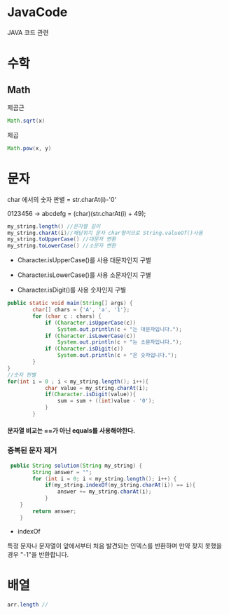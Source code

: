# JavaCode
JAVA 코드 관련

# 수학

## Math

제곱근
```java
Math.sqrt(x)
```
제곱
```java
Math.pow(x, y)
```

# 문자

char 에서의 숫자 판별 = str.charAt(i)-'0'

0123456 -> abcdefg = (char)(str.charAt(i) + 49);

```java
my_string.length() //문자열 길이
my_string.charAt(i)//해당위치 문자 char형이므로 String.valueOf()사용 
my_string.toUpperCase() //대문자 변환
my_string.toLowerCase() //소문자 변환
```

+ Character.isUpperCase()를 사용 대문자인지 구별

+ Character.isLowerCase()를 사용 소문자인지 구별

+ Character.isDigit()를 사용 숫자인지 구별

```java
public static void main(String[] args) {
        char[] chars = {'A', 'a', '1'};
        for (char c : chars) {
            if (Character.isUpperCase(c))
                System.out.println(c + "는 대문자입니다.");
            if (Character.isLowerCase(c))
                System.out.println(c + "는 소문자입니다.");
            if (Character.isDigit(c))
                System.out.println(c + "은 숫자입니다.");
        }
}
//숫자 판별
for(int i = 0 ; i < my_string.length(); i++){
            char value = my_string.charAt(i);
            if(Character.isDigit(value)){
                sum = sum + ((int)value - '0');
            }
        }

```
#### 문자열 비교는 ==가 아닌 equals를 사용해야한다.

### 중복된 문자 제거

```java
 public String solution(String my_string) {
        String answer = "";
        for (int i = 0; i < my_string.length(); i++) {
			if(my_string.indexOf(my_string.charAt(i)) == i){
                answer += my_string.charAt(i);
            }
	}
        return answer;
    }
```

+ indexOf

특정 문자나 문자열이 앞에서부터 처음 발견되는 인덱스를 반환하며 만약 찾지 못했을 경우 "-1"을 반환합니다.


# 배열

```java
arr.length // 
```
